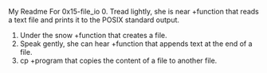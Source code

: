 My Readme For 0x15-file_io
0. Tread lightly, she is near
	+function that reads a text file and prints it to the POSIX standard output.
1. Under the snow
	+function that creates a file.
2. Speak gently, she can hear
	+function that appends text at the end of a file.
3. cp
	+program that copies the content of a file to another file.
